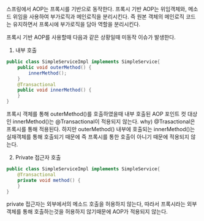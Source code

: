스프링에서 AOP는 프록시를 기반으로 동작한다.
프록시 기반 AOP는 위임객체와, 메소드 위임을 사용하여 부가로직과 메인로직을 분리시킨다.
즉 원본 객체의 메인로직 코드는 유지하면서 프록시에 부가로직을 담아 역할을 분리시킨다.

프록시 기반 AOP를 사용할때 다음과 같은 상황일때 미동작 이슈가 발생한다.
1. 내부 호출
```java
public class SimpleServiceImpl implements SimpleService{
	public void outerMethod() {
		innerMethod();
	} 
	@Transactional
	public void innerMethod() {
	}
}
```
프록시 객체를 통해 outerMethod()를 호출하였을때 내부 호출된 AOP 포인트 컷 대상인 innerMethod()는 @Transactional이 적용되지 않는다.
why) @Trasactional은 프록시를 통해 적용된다. 하지만 outerMethod() 내부에 호출되는 innerMethod()는 실재객체를 통해 호출되기 때문에 즉 프록시를 통한 호출이 아니기 때문에 적용되지 않는다.

2. Private 접근자 호출
```java
public class SimpleServiceImpl implements SimpleService{
	@Transactional
	private void method() {
	}
}
```
private 접근자는 외부에서의 메소드 호출을 허용하지 않는다, 따라서 프록시라는 외부 객체를 통해 호출하는것을 허용하지 않기때문에 AOP가 적용되지 않는다.